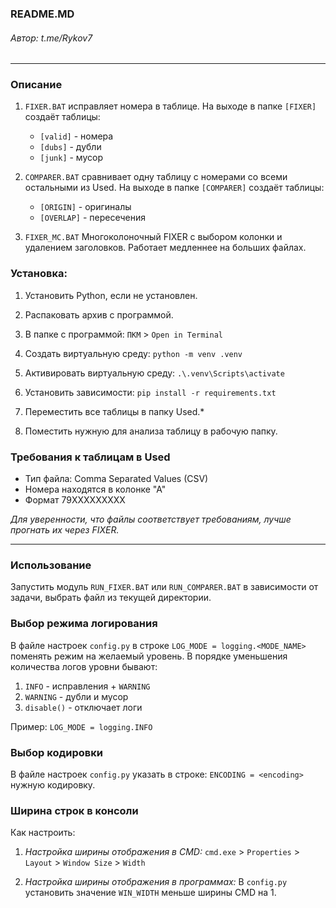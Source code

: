 ### README.MD
###### Автор: t.me/Rykov7
***

### Описание
1. `FIXER.BAT` исправляет номера в таблице. На выходе в папке `[FIXER]` создаёт таблицы:
   * `[valid]` - номера 
   * `[dubs]` - дубли
   * `[junk]` - мусор

2. `COMPARER.BAT` сравнивает одну таблицу с номерами со всеми остальными из Used. На выходе в папке `[COMPARER]` создаёт таблицы:
   * `[ORIGIN]` - оригиналы
   * `[OVERLAP]` - пересечения

3. `FIXER_MC.BAT` Многоколоночный FIXER с выбором колонки и удалением заголовков. Работает медленнее на больших файлах.

### Установка:
1. Установить Python, если не установлен.
2. Распаковать архив с программой.
3. В папке с программой: `ПКМ` > `Open in Terminal`
4. Создать виртуальную среду:
`python -m venv .venv`
5. Активировать виртуальную среду:
`.\.venv\Scripts\activate`
6. Установить зависимости:
`pip install -r requirements.txt`

7. Переместить все таблицы в папку Used.*
8. Поместить нужную для анализа таблицу в рабочую папку.

### Требования к таблицам в Used

* Тип файла: Comma Separated Values (CSV)
* Номера находятся в колонке "А" 
* Формат 79XXXXXXXXX

_Для уверенности, что файлы соответствует требованиям, лучше прогнать их через FIXER._
***
### Использование
Запустить модуль `RUN_FIXER.BAT` или `RUN_COMPARER.BAT` в зависимости от задачи, выбрать файл из текущей директории.

### Выбор режима логирования
В файле настроек `config.py` в строке `LOG_MODE = logging.<MODE_NAME>` поменять режим на желаемый уровень.
В порядке уменьшения количества логов уровни бывают:
1. `INFO` - исправления + `WARNING`
2. `WARNING` - дубли и мусор
3. `disable()` - отключает логи

Пример: `LOG_MODE = logging.INFO`


### Выбор кодировки
В файле настроек `config.py` указать в строке: `ENCODING = <encoding>` нужную кодировку.


### Ширина строк в консоли
Как настроить:

1. _Настройка ширины отображения в CMD:_
`сmd.exe` > `Properties` > `Layout` > `Window Size` > `Width`

2. _Настройка ширины отображения в программах:_
В `config.py` установить значение `WIN_WIDTH` меньше ширины CMD на 1.